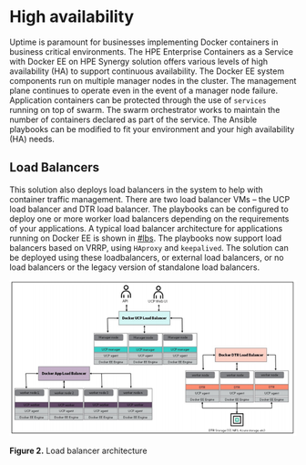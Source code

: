 # High availability

Uptime is paramount for businesses implementing Docker containers in business critical environments. The HPE Enterprise Containers as a Service with Docker EE on HPE Synergy solution offers various levels of high availability (HA) to support continuous availability. The Docker EE system components run on multiple manager nodes in the cluster. The management plane continues to operate even in the event of a manager node failure. Application containers can be protected through the use of `services` running on top of swarm. The swarm orchestrator works to maintain the number of containers declared as part of the service. The Ansible playbooks can be modified to fit your environment and your high availability (HA) needs.

## Load Balancers

This solution also deploys load balancers in the system to help with container traffic management. There are two load balancer VMs – the UCP load balancer and DTR load balancer. The playbooks can be configured to deploy one or more worker load balancers depending on the requirements of your applications. A typical load balancer architecture for applications running on Docker EE is shown in [\#lbs](#lbs). The playbooks now support load balancers based on VRRP, using `HAproxy` and `keepalived`. The solution can be deployed using these loadbalancers, or external load balancers, or no load balancers or the legacy version of standalone load balancers.

 ![ "Load balancer architecture"][media-load-balancers-png] 

**Figure 2.** Load balancer architecture


[media-load-balancers-png]:<../media/load-balancers.png> "Figure 2. Load balancer architecture"